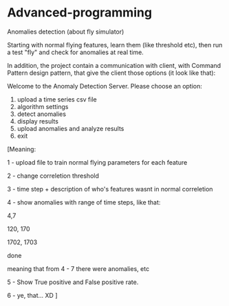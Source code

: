 # Advanced-programming

Anomalies detection (about fly simulator)

Starting with normal flying features, learn them (like threshold etc), then run a test "fly" and check for anomalies at real time.

In addition, the project contain a communication with client, with Command Pattern design pattern, that give the client those options (it look like that):

Welcome to the Anomaly Detection Server.
Please choose an option:
1. upload a time series csv file
2. algorithm settings
3. detect anomalies
4. display results
5. upload anomalies and analyze results
6. exit

[Meaning:

1 - upload file to train normal flying parameters for each feature

2 - change correletion threshold

3 - time step + description of who's features wasnt in normal correletion

4 - show anomalies with range of time steps, like that:

  4,7
  
  120, 170
  
  1702, 1703
  
  done
  
  meaning that from 4 - 7 there were anomalies, etc
  
5 - Show True positive and False positive rate.

6 - ye, that... XD
]
